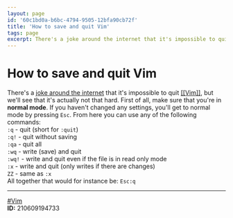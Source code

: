 ```yaml
---
layout: page
id: '60c1bd0a-b6bc-4794-9505-12bfa90cb72f'
title: 'How to save and quit Vim'
tags: page
excerpt: There's a joke around the internet that it's impossible to quit [[Vim]], but we'll see that it's actually not that hard. First of all, make sure that you're in normal mode. If you haven't changed any settings, you'll get to normal mode by pressing Esc. From here you can use any of the following commands:
---
```

  
# How to save and quit Vim

<div class="space-y-2">
<div class="element-block ml-0"><div class="flex-1">There's a <a class="text-indigo-400" href="https://twitter.com/iamdevloper/status/435555976687923200" target="_blank" rel="">joke around the internet</a> that it's impossible to quit <a class="text-teal-400 group" href="/pages/vim"><span class="text-gray-500 group-hover:text-yellow-500">[[</span>Vim<span class="text-gray-500 group-hover:text-yellow-500">]]</span></a>, but we'll see that it's actually not that hard. First of all, make sure that you're in <strong class="text-rose-400">normal mode</strong>. If you haven't changed any settings, you'll get to normal mode by pressing <code>Esc</code>. From here you can use any of the following commands:</div></div>

<div class="element-block ml-4"><div class="flex-1"><code>:q</code> - quit (short for <code>:quit</code>)</div></div>

<div class="element-block ml-4"><div class="flex-1"><code>:q!</code> - quit without saving</div></div>

<div class="element-block ml-4"><div class="flex-1"><code>:qa</code> - quit all</div></div>

<div class="element-block ml-4"><div class="flex-1"><code>:wq</code> - write (save) and quit</div></div>

<div class="element-block ml-4"><div class="flex-1"><code>:wq!</code> - write and quit even if the file is in read only mode</div></div>

<div class="element-block ml-4"><div class="flex-1"><code>:x</code> - write and quit (only writes if there are changes)</div></div>

<div class="element-block ml-4"><div class="flex-1"><code>ZZ</code> - same as <code>:x</code></div></div>



<div class="element-block ml-0"><div class="flex-1">All together that would for instance be: <code>Esc:q</code></div></div>

<hr class="border-gray-700 !my-5" />

<div class="element-block ml-0"><div class="flex-1"><a class="text-gray-400" href="/pages/vim">#Vim</a></div></div>

<div class="element-block ml-0"><div class="flex-1"><strong class="text-rose-400">ID:</strong> 210609194733</div></div>
</div>
